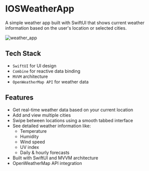 # IOSWeatherApp
A simple weather app built with SwiftUI that shows current weather information based on the user's location or selected cities.

![weather_app](https://github.com/user-attachments/assets/82342e02-67e0-4a61-b9bf-833fec173bce)

## Tech Stack

- `SwiftUI` for UI design
- `Combine` for reactive data binding
- `MVVM` architecture
- `OpenWeatherMap API` for weather data
  
## Features

- Get real-time weather data based on your current location
- Add and view multiple cities
- Swipe between locations using a smooth tabbed interface
- See detailed weather information like:
  - Temperature
  - Humidity
  - Wind speed
  - UV index
  - Daily & hourly forecasts
- Built with SwiftUI and MVVM architecture
- OpenWeatherMap API integration
